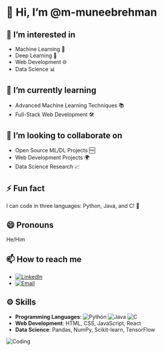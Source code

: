 # 👋 Hi, I’m @m-muneebrehman



## 👀 I’m interested in
- Machine Learning 🤖
- Deep Learning 🧠
- Web Development 🌐
- Data Science 📊

## 🌱 I’m currently learning
- Advanced Machine Learning Techniques 📚
- Full-Stack Web Development 🛠️

## 💞️ I’m looking to collaborate on
- Open Source ML/DL Projects 🆓
- Web Development Projects 🌍
- Data Science Research 📈

## ⚡ Fun fact
I can code in three languages: Python, Java, and C! 🚀

## 😄 Pronouns
He/Him

## 📫 How to reach me
- [![LinkedIn](https://img.shields.io/badge/LinkedIn-0077B5?style=flat-square&logo=linkedin&logoColor=white)]([https://linkedin.com/in/m-muneebrehman](https://linkedin.com/in/muhammad-muneeb-rehman))
- [![Email](https://img.shields.io/badge/Email-D14836?style=flat-square&logo=gmail&logoColor=white)](mailto:umuhammadmuneeb@gmail.com)

## ⚙️ Skills
- **Programming Languages**: ![Python](https://img.shields.io/badge/Python-3776AB?style=flat-square&logo=python&logoColor=white) ![Java](https://img.shields.io/badge/Java-007396?style=flat-square&logo=java&logoColor=white) ![C](https://img.shields.io/badge/C-A8B9CC?style=flat-square&logo=c&logoColor=white)
- **Web Development**: HTML, CSS, JavaScript, React
- **Data Science**: Pandas, NumPy, Scikit-learn, TensorFlow

![Coding](https://via.placeholder.com/800x400.png?text=Coding+is+Fun!)

